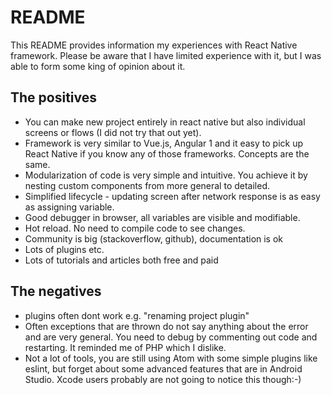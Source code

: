 # README #

This README provides information my experiences with React Native framework. Please be aware that I have limited experience with it, but I was able to 
form some king of opinion about it.

## The positives
* You can make new project entirely in react native but also individual screens or flows (I did not try that out yet).
* Framework is very similar to Vue.js, Angular 1 and it easy to pick up React Native if you know any of those frameworks. Concepts are the same.
* Modularization of code is very simple and intuitive. You achieve it by nesting custom components from more general to detailed.
* Simplified lifecycle - updating screen after network response is as easy as assigning variable.
* Good debugger in browser, all variables are visible and modifiable. 
* Hot reload. No need to compile code to see changes.
* Community is big (stackoverflow, github), documentation is ok
* Lots of plugins etc.
* Lots of tutorials and articles both free and paid

## The negatives
* plugins often dont work e.g. "renaming project plugin"
* Often exceptions that are thrown do not say anything about the error and are very general. You need to debug by commenting out code and restarting. It reminded me of PHP which I dislike.
* Not a lot of tools, you are still using Atom with some simple plugins like eslint, but forget about some advanced features that are in Android Studio. Xcode users probably are not going to notice this though:-)
